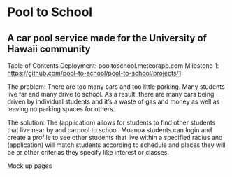# Pool to School
## A car pool service made for the University of Hawaii community

Table of Contents
Deployment: pooltoschool.meteorapp.com
Milestone 1: https://github.com/pool-to-school/pool-to-school/projects/1

The problem: There are too many cars and too little parking. Many students live far and many drive to school. As a result, there are many cars being driven by individual students and it’s a waste of gas and money as well as leaving no parking spaces for others.

The solution: The (application) allows for students to find other students that live near by and carpool to school. Moanoa students can login and create a profile to see other students that live within a specified radius and (application) will match students according to schedule and places they will be or other criterias they specify like interest or classes.

Mock up pages

